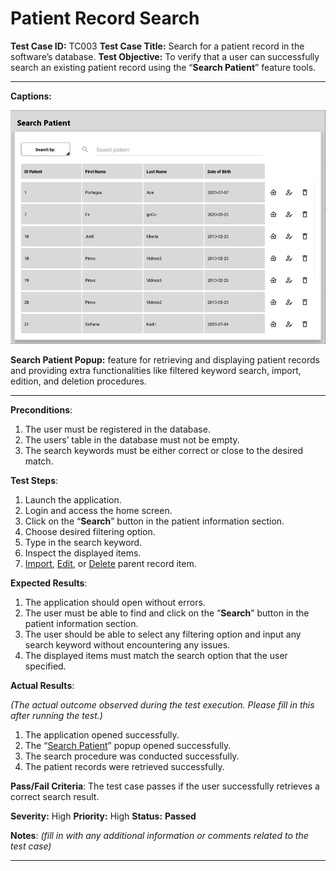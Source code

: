 # Patient Record Search

**Test Case ID:** TC003
**Test Case Title:** Search for a patient record in the software’s database.
**Test Objective:** To verify that a user can successfully search an existing patient record using the “**Search Patient**” feature tools.

---

**Captions:**

![**Search Patient Popup:** feature for retrieving and displaying patient records and providing extra functionalities like filtered keyword search, import, edition, and deletion procedures.](Patient%20Record%20Search%2094435d6d34df49bc88ec77d68589289e/Untitled.png)

**Search Patient Popup:** feature for retrieving and displaying patient records and providing extra functionalities like filtered keyword search, import, edition, and deletion procedures.

---

**Preconditions**:

1. The user must be registered in the database.
2. The users’ table in the database must not be empty.
3. The search keywords must be either correct or close to the desired match.

**Test Steps**:

1. Launch the application.
2. Login and access the home screen.
3. Click on the “**Search**” button in the patient information section.
4. Choose desired filtering option.
5. Type in the search keyword.
6. Inspect the displayed items.
7. [Import](../Home%20Screen%20Data%20Importing%20Tests%20723887868852425a9ec9269198ecdfd2/Patient%20Record%20Importing%2065ad0b523f8b40d0b680c8e3726e3747.md), [Edit](../Home%20Screen%20Data%20Editing%20Tests%200a77a45c064b4c68aff35958df412ba7/Patient%20Record%20Editing%2096eacb90914443428adf85a77f374bce.md), or [Delete](../Home%20Screen%20Data%20Deletion%20Tests%20b8f06a0d7d754de49c2ee4d6a36a80e6/Patient%20Record%20Deletion%20a830bce401ad41dc88d5fd9d280f4b53.md) parent record item.

**Expected Results**:

1. The application should open without errors.
2. The user must be able to find and click on the “**Search**” button in the patient information section.
3. The user should be able to select any filtering option and input any search keyword without encountering any issues.
4. The displayed items must match the search option that the user specified.

**Actual Results**:

*(The actual outcome observed during the test execution. Please fill in this after running the test.)*

1. The application opened successfully.
2. The “[Search Patient](Patient%20Record%20Search%2094435d6d34df49bc88ec77d68589289e.md)” popup opened successfully.
3. The search procedure was conducted successfully.
4. The patient records were retrieved successfully.

**Pass/Fail Criteria**:
The test case passes if the user successfully retrieves a correct search result.

**Severity:** High 
**Priority:** High
**Status:** **Passed**

**Notes**: *(fill in with any additional information or comments related to the test case)*

---